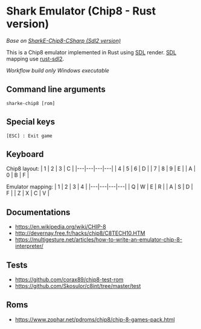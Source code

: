 # Shark Emulator (Chip8 - Rust version)

*Base on [SharkE-Chip8-CSharp (Sdl2 version)](https://github.com/frcs6/SharkE-Chip8-CSharp)*

This is a Chip8 emulator implemented in Rust using [SDL](https://www.libsdl.org/) render. [SDL](https://www.libsdl.org/) mapping use [rust-sdl2](https://github.com/Rust-SDL2/rust-sdl2).

*Workflow build only Windows executable*

## Command line arguments

```
sharke-chip8 [rom]
```

## Special keys

```
[ESC] : Exit game
```
## Keyboard
Chip8 layout:
| 1 | 2 | 3 | C |
|---|---|---|---|
| 4 | 5 | 6 | D |
| 7 | 8 | 9 | E |
| A | 0 | B | F |

Emulator mapping:
| 1 | 2 | 3 | 4 |
|---|---|---|---|
| Q | W | E | R |
| A | S | D | F |
| Z | X | C | V |

## Documentations
 - https://en.wikipedia.org/wiki/CHIP-8
 - http://devernay.free.fr/hacks/chip8/C8TECH10.HTM
 - https://multigesture.net/articles/how-to-write-an-emulator-chip-8-interpreter/

## Tests
 - https://github.com/corax89/chip8-test-rom
 - https://github.com/Skosulor/c8int/tree/master/test
 
 ## Roms
  - https://www.zophar.net/pdroms/chip8/chip-8-games-pack.html
